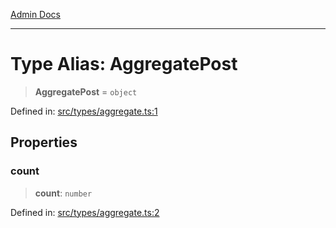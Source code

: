 [Admin Docs](/)

***

# Type Alias: AggregatePost

> **AggregatePost** = `object`

Defined in: [src/types/aggregate.ts:1](https://github.com/PalisadoesFoundation/talawa-admin/blob/main/src/types/aggregate.ts#L1)

## Properties

### count

> **count**: `number`

Defined in: [src/types/aggregate.ts:2](https://github.com/PalisadoesFoundation/talawa-admin/blob/main/src/types/aggregate.ts#L2)
